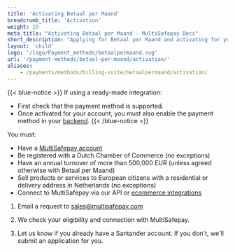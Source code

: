```yaml
---
title: 'Activating Betaal per Maand'
breadcrumb_title: 'Activation'
weight: 20
meta_title: "Activating Betaal per Maand - MultiSafepay Docs"
short_description: "Applying for Betaal per Maand and activating for your MultiSafepay account"
layout: 'child'
logo: '/logo/Payment_methods/betaalpermaand.svg'
url: '/payment-methods/betaal-per-maand/activation/'
aliases:
    - /payments/methods/billing-suite/betaalpermaand/activation/
---
```

{{< blue-notice >}} If using a ready-made integration: 

- First check that the payment method is supported. 
- Once activated for your account, you must also enable the payment method in your [backend](/glossaries/multisafepay-glossary/#backend).  {{< /blue-notice >}}

You must:

- Have a [MultiSafepay account](/getting-started/)
- Be registered with a Dutch Chamber of Commerce (no exceptions)
- Have an annual turnover of more than 500,000 EUR (unless agreed otherwise with Betaal per Maand)
- Sell products or services to European citizens with a residential or delivery address in Netherlands (no exceptions)
- Connect to MultiSafepay via our API or [ecommerce integrations](/payments/integrations/ecommerce-platforms/)

1. Email a request to <sales@multisafepay.com>

2. We check your eligibility and connection with MultiSafepay. 

3. Let us know if you already have a Santander account. If you don't, we'll submit an application for you. 
